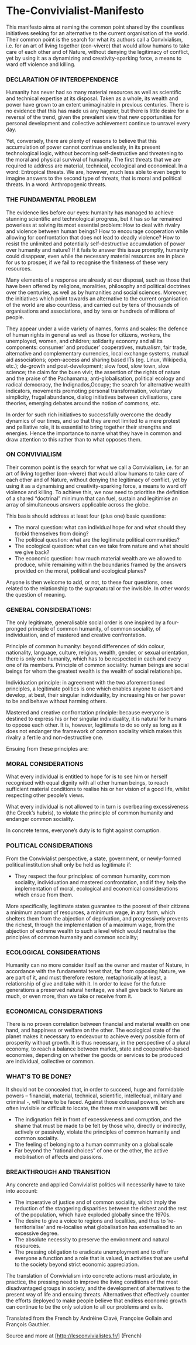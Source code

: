 The-Convivialist-Manifesto
==========================

This manifesto aims at naming the common point shared by the countless initiatives seeking for an alternative to the current organisation of the world. Their common point is the search for what its authors call a Convivialism, i.e. for an art of living together (con-vivere) that would allow humans to take care of each other and of Nature, without denying the legitimacy of conflict, yet by using it as a dynamizing and creativity-sparking force, a means to ward off violence and killing.

### DECLARATION OF INTERDEPENDENCE
Humanity has never had so many material resources as well as scientific and technical expertise at its disposal. Taken as a whole, its wealth and power have grown to an extent unimaginable in previous centuries. There is no evidence that this has made us any happier, but there is little desire for a reversal of the trend, given the prevalent view that new opportunities for personal development and collective achievement continue to unravel every day.
 
Yet, conversely, there are plenty of reasons to believe that this accumulation of power cannot continue endlessly, in its present technological logic, without becoming self-destructive and threatening to the moral and physical survival of humanity. The first threats that we are required to address are material, technical, ecological and economical. In a word: Entropical threats. We are, however, much less able to even begin to imagine answers to the second type of threats, that is moral and political threats. In a word: Anthropogenic threats.

### THE FUNDAMENTAL PROBLEM
The evidence lies before our eyes: humanity has managed to achieve stunning scientific and technological progress, but it has so far remained powerless at solving its most essential problem: How to deal with rivalry and violence between human beings? How to encourage cooperation while allowing for confrontation that does not lead to deadly violence? How to resist the unlimited and potentially self-destructive accumulation of power over humanity and nature? If it fails to answer this issue promptly, humanity could disappear, even while the necessary material resources are in place for us to prosper, if we fail to recognise the finiteness of these very resources.
 
Many elements of a response are already at our disposal, such as those that have been offered by religions, moralities, philosophy and political doctrines over the centuries, as well as by humanities and social sciences. Moreover, the initiatives which point towards an alternative to the current organisation of the world are also countless, and carried out by tens of thousands of organisations and associations, and by tens or hundreds of millions of people. 

They appear under a wide variety of names, forms and scales: the defence of human rights in general as well as those for citizens, workers, the unemployed, women, and children; solidarity economy and all its components: consumer’ and producer’ cooperatives, mutualism, fair trade, alternative and complementary currencies, local exchange systems, mutual aid associations; open-access and sharing based ITs (eg. Linux, Wikipedia, etc.); de-growth and post-development; slow food, slow town, slow science; the claim for the buen vivir, the assertion of the rights of nature and the praise of the Pachamama; anti-globalisation, political ecology and radical democracy, the Indignados,Occupy; the search for alternative wealth indicators, movements promoting personal transformation, voluntary simplicity, frugal abundance, dialog initiatives between civilisations, care theories, emerging debates around the notion of commons, etc.
 
In order for such rich initiatives to successfully overcome the deadly dynamics of our times, and so that they are not limited to a mere protest and palliative role, it is essential to bring together their strengths and energies. Hence the importance to name what they have in common and draw attention to this rather than to what opposes them.

### ON CONVIVIALISM
Their common point is the search for what we call a Convivialism, i.e. for an art of living together (con-vivere) that would allow humans to take care of each other and of Nature, without denying the legitimacy of conflict, yet by using it as a dynamising and creativity-sparking force, a means to ward off violence and killing. To achieve this, we now need to prioritise the definition of a shared “doctrinal” minimum that can fuel, sustain and legitimise an array of simultaneous answers applicable across the globe. 

This basis should address at least four (plus one) basic questions:

* The moral question: what can individual hope for and what should they forbid themselves from doing?
* The political question: what are the legitimate political communities?
* The ecological question: what can we take from nature and what should we give back?
* The economic question: how much material wealth are we allowed to produce, while remaining within the boundaries framed by the answers provided on the moral, political and ecological planes?

Anyone is then welcome to add, or not, to these four questions, ones related to the relationship to the supranatural or the invisible. In other words: the question of meaning.

### GENERAL CONSIDERATIONS:
The only legitimate, generalisable social order is one inspired by a four-pronged principle of common humanity, of common sociality, of individuation, and of mastered and creative confrontation.

Principle of common humanity: beyond differences of skin colour, nationality, language, culture, religion, wealth, gender, or sexual orientation, there is only one humanity, which has to be respected in each and every one of its members.
Principle of common sociality: human beings are social beings for whom the greatest wealth is the wealth of social relationships.

Individuation principle: in agreement with the two aforementioned principles, a legitimate politics is one which enables anyone to assert and develop, at best, their singular individuality, by increasing his or her power to be and behave without harming others.

Mastered and creative confrontation principle: because everyone is destined to express his or her singular individuality, it is natural for humans to oppose each other. It is, however, legitimate to do so only as long as it does not endanger the framework of common sociality which makes this rivalry a fertile and non-destructive one.

Ensuing from these principles are:

### MORAL CONSIDERATIONS
What every individual is entitled to hope for is to see him or herself recognised with equal dignity with all other human beings, to reach sufficient material conditions to realise his or her vision of a good life, whilst respecting other people’s views.

What every individual is not allowed to in turn is overbearing excessiveness (the Greek’s hubris), to violate the principle of common humanity and endanger common sociality.

In concrete terms, everyone’s duty is to fight against corruption.

### POLITICAL CONSIDERATIONS
From the Convivialist perspective, a state, government, or newly-formed political institution shall only be held as legitimate if:

* They respect the four principles: of common humanity, common sociality, individuation and mastered confrontation, and if they help the implementation of moral, ecological and economical considerations which ensue from them.

More specifically, legitimate states guarantee to the poorest of their citizens a minimum amount of resources, a minimum wage, in any form, which shelters them from the abjection of deprivation, and progressively prevents the richest, through the implementation of a maximum wage, from the abjection of extreme wealth to such a level which would neutralise the principles of common humanity and common sociality;

### ECOLOGICAL CONSIDERATIONS
Humanity can no more consider itself as the owner and master of Nature, in accordance with the fundamental tenet that, far from opposing Nature, we are part of it, and must therefore restore, metaphorically at least, a relationship of give and take with it. In order to leave for the future generations a preserved natural heritage, we shall give back to Nature as much, or even more, than we take or receive from it.

### ECONOMICAL CONSIDERATIONS
There is no proven correlation between financial and material wealth on one hand, and happiness or welfare on the other. The ecological state of the planet makes it necessary to endeavour to achieve every possible form of prosperity without growth. It is thus necessary, in the perspective of a plural economy, to reach a balance between market, state and cooperative-based economies, depending on whether the goods or services to be produced are individual, collective or common.

### WHAT’S TO BE DONE?
It should not be concealed that, in order to succeed, huge and formidable powers – financial, material, technical, scientific, intellectual, military and criminal -, will have to be faced. Against those colossal powers, which are often invisible or difficult to locate, the three main weapons will be:

* The indignation felt in front of excessiveness and corruption, and the shame that must be made to be felt by those who, directly or indirectly, actively or passively, violate the principles of common humanity and common sociality.
* The feeling of belonging to a human community on a global scale
* Far beyond the “rational choices” of one or the other, the active mobilisation of affects and passions.

### BREAKTHROUGH AND TRANSITION
Any concrete and applied Convivialist politics will necessarily have to take into account:

* The imperative of justice and of common sociality, which imply the reduction of the staggering disparities between the richest and the rest of the population, which have exploded globally since the 1970s.
* The desire to give a voice to regions and localities, and thus to ‘re-territorialise’ and re-localise what globalisation has externalised to an excessive degree.
* The absolute necessity to preserve the environment and natural resources.
* The pressing obligation to eradicate unemployment and to offer everyone a function and a role that is valued, in activities that are useful to the society beyond strict economic appreciation.

The translation of Convivialism into concrete actions must articulate, in practice, the pressing need to improve the living conditions of the most disadvantaged groups in society, and the development of alternatives to the present way of life and ensuing threats. Alternatives that effectively counter the efforts deployed to make people believe that endless economic growth can continue to be the only solution to all our problems and evils.

Translated from the French by Andréine Clavé, Françoise Gollain and François Gauthier.

Source and more at [http://lesconvivialistes.fr/] (French)

